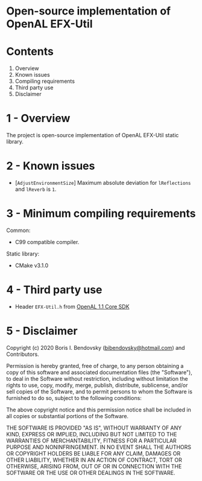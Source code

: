 # Open-source implementation of OpenAL EFX-Util


Contents
========

1. Overview
2. Known issues
3. Compiling requirements
4. Third party use
5. Disclaimer


1 - Overview
============

The project is open-source implementation of OpenAL EFX-Util static library.


2 - Known issues
================

- [`AdjustEnvironmentSize`] Maximum absolute deviation for `lReflections` and `lReverb` is `1`.


3 - Minimum compiling requirements
==================================

Common:
- C99 compatible compiler.

Static library:
- CMake v3.1.0


4 - Third party use
===================

* Header `EFX-Util.h` from [OpenAL 1.1 Core SDK](http://openal.org/)


5 - Disclaimer
==============

Copyright (c) 2020 Boris I. Bendovsky (bibendovsky@hotmail.com) and Contributors.

Permission is hereby granted, free of charge, to any person obtaining a copy
of this software and associated documentation files (the "Software"), to deal
in the Software without restriction, including without limitation the rights
to use, copy, modify, merge, publish, distribute, sublicense, and/or sell
copies of the Software, and to permit persons to whom the Software is
furnished to do so, subject to the following conditions:

The above copyright notice and this permission notice shall be included in all
copies or substantial portions of the Software.

THE SOFTWARE IS PROVIDED "AS IS", WITHOUT WARRANTY OF ANY KIND,
EXPRESS OR IMPLIED, INCLUDING BUT NOT LIMITED TO THE WARRANTIES OF
MERCHANTABILITY, FITNESS FOR A PARTICULAR PURPOSE AND NONINFRINGEMENT.
IN NO EVENT SHALL THE AUTHORS OR COPYRIGHT HOLDERS BE LIABLE FOR ANY CLAIM,
DAMAGES OR OTHER LIABILITY, WHETHER IN AN ACTION OF CONTRACT, TORT OR
OTHERWISE, ARISING FROM, OUT OF OR IN CONNECTION WITH THE SOFTWARE OR THE USE
OR OTHER DEALINGS IN THE SOFTWARE.
